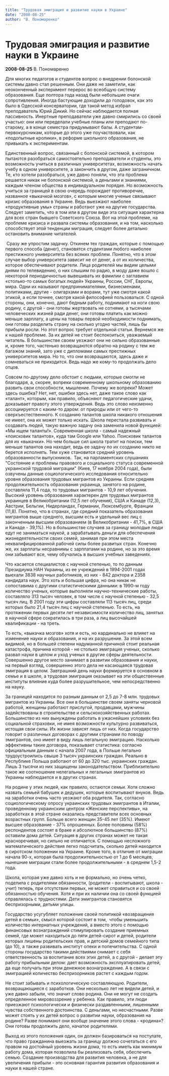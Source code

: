 ```yaml
---
title: "Трудовая эмиграция и развитие науки в Украине"
date: "2008-08-25"
author: "В. Пономаренко"
---
```


# Трудовая эмиграция и развитие науки в Украине

**2008-08-25** В. Пономаренко

Для многих педагогов и студентов вопрос о внедрении болонской системы давно стал решенным. Они даже не заметили, как неоконченный эксперимент перерос во всеобщую систему образования. Еще полтора года назад были небольшие очаги сопротивления. Иногда бастующие доходили до голодовок, как это было в Одесской консерватории, где такой метод избрал преподаватель Юрий Дикий. Но сейчас наблюдается полная пассивность. Инертные преподаватели уже давно смирились со своей участью: они или переделали учебные планы или преподают по-старому, а в конце семестра придумывают балы. А студентам-первокурсникам, которые до этого уже поучаствовали, как «подопытные кролики», в реформе школьного образования, не привыкать к экспериментам.

Единственный вопрос, связанный с болонской системой, в котором пытаются разобраться самостоятельно преподаватели и студенты, это возможность учиться в различных университетах, возможность начать учебу в одном университете, а закончить в другом, даже заграничном. Те, кто хотели разобраться, уже давно поняли, что эта проблема решается никак не болонской системой, а деньгами и знаниями, каждым членом общества в индивидуальном порядке. Но возможность учиться за границей в свою очередь порождает противоречие, названное «выкачкой мозгов», с которым многие ученые связывают кризис образования в Украине. Ведь выезжают наиболее «продуктивные умы» страны и работают уже на другие государства. Следует заметить, что в том или в другом виде эта ситуация характерна для всех стран бывшего Советского Союза. Вот на этой проблеме, на проблеме кризиса и развала системы образования, и на том, насколько способствует этой тенденции миграция, следует более детально остановить внимание читателей.

 Сразу же упростим задачку. Откинем тех граждан, которые с помощью первого способа (денег), становятся студентами любого наиболее престижного университета без всяких проблем. Понятно, что в этом случае выбор университета зависит не от денег, а от их количества, которое обеспечивают родители. Лица родителей мы видим целыми днями по телевидению, о них слышим по радио, в моду даже вошло с некоторой периодичностью вывешивать их фамилии с заглавием «столько-то самых богатых людей» Украины, России, СНГ, Европы, мира. Одни их называют предпринимателями, бизнесменами, политиками, другие - олигархами и ворами, тут уже смотря какой этикой, а если точнее, смотря какой философией пользоваться. С одной стороны, они, конечно, дают бедным работу, поднимают на ноги свою родину, с другой - они готовы жертвовать не сотнями, а тысячами человеческих жизней ради денег, они готовы платить как можно меньше зарплату, а цены на товары первой необходимости поднимать, они готовы разделить страну на сколько угодно частей, лишь бы прибыли росли. Но этот вопрос требует отдельной статьи. Вернемся же к нашей проблеме. За их детей не стоит беспокоиться, уважаемый читатель. В большинстве своем уезжают они не сильно образованные и, кроме того, частенько возвращаются обратно на родину с тем же багажом знаний, зато уже с дипломами самых престижных университетов мира. Но то, что они возвращаются, здесь даже и сомневаться не приходится. Ведь надо же кому-то продолжать дело отцов. 

Совсем по-другому дело обстоит с людьми, которые смогли не благодаря, а, скорее, вопреки современному школьному образованию развить свои способности, мышление. Почему же вопреки? Может здесь ошибка? Нет, нет, ошибки здесь нет, даже такое слово как «талант», которым, как правило, объясняют педагогические удачи, доказывает правоту этого утверждения. Ведь это слово неизменно ассоциируется с каким-то даром: от природы или от чего-то сверхъестественного. К созданию талантов школа никакого отношения не имеет, она их может только искать. Школа перестала развивать и создавать людей, такую важную задачу она заменила новой функцией: «Мы ищем таланты!». Современная школа - самый надежный «поисковик талантов», куда там Google или Yahoo. Поисковик талантов для их «выкачки». Но чем больше сил школа тратит на поиски, тем меньше талантов она находит, ведь ее задачу по их созданию никто не берется исполнять. Тем хуже становится средний уровень образованности выпускников.  Так, на парламентских слушаниях "Состояние и проблемы правового и социального статуса современной украинской трудовой миграции" (Киев, 17 ноября 2004 года), были озвучены данные социологического исследования относительно уровня образования трудовых мигрантов из Украины. Если средняя продолжительность образования украинца, занятого на родине, составляла 11,4 года, то трудовых мигрантов - 10,9 лет обучения. Высокий уровень образования характерен для трудовых мигрантов украинцев в Великобритании (12,5 лет обучения), США и Канаде (12,3), Австрии, Бельгии, Нидерландах, Германии, Люксембурге, Франции (11,8). Понятно, что в странах, где средний показатель образования мигрантов выше среднего, высшим есть и удельный вес лиц с законченным высшим образованием (в Великобритании - 41,7%, в США и Канаде - 39,1%). Но в большинстве случаев за границу молодые люди едут не заниматься наукой, а зарабатывать деньги для обеспечения жизнедеятельности своих семей, занимая при этом места неквалифицированной рабочей силы более развитых стран. Конечно же, их зарплаты несравнимы с зарплатами на родине, но за это время они забывают все, чему обучались в высших учебных заведениях. 

Что касается специалистов с научной степенью, то по данным Президиума НАН Украины, из ее учреждений в 1994-2001 годах выехали 3838 научных работников, из них - 842 доктора и 2358 кандидата наук. Это хоть и большая цифра, но она никак не сопоставима с другими статистическими данными: в 1990-м году количество ученых, которые выполняли научно-технические работы, составляло 313 тысяч человек, в том числе с научной степенью - 32,5 тысяч лиц. В 2001 году эти цифры составляли 113 тысяч лиц, среди которых было 21,4 тысяч лиц с научной степенью. То есть, на протяжении первых десяти лет независимости количество лиц, занятых в научной сфере сократилась в три раза, а лиц высочайшей квалификации - на треть.

То есть, «выкачка мозгов» хотя и есть, но кардинально не влияет на изменение науки и образования, и на их разрушение. За этой всем видимой, но в большей степени надуманной причиной стоит реальная катастрофа, причина которой - не столько эмиграция ученых, сколько развал науки в целом и уход ученых в другие сферы деятельности. Совершенно другое место занимает в развитии образования и науки, на первый взгляд, совершенно этого дела не касающаяся трудовая эмиграция в целом. Завтрашний день науки формируется в основном в семье и в школе, а трудовая эмиграция оказывает на эти общественные институты влияние куда более разрушительное, чем непосредственно на науку.

За границей находится по разным данным от 2,5 до 7-8 млн. трудовых мигрантов из Украины. Все они в большинстве своем заняты черновой работой, женщины работают прислугой, продавцами, мужчины задействованы в строительстве и сельскохозяйственных работах. Большинство из них вынуждены работать в ужаснейших условиях без социальной страховки, не имея возможности культурно развиваться, истощая свои силы. Их жизни зависят лишь от них. Когда государство говорит о различных договорах с другими странами по поводу эмигрантов, оно имеет в виду лишь легальную эмиграцию. Насколько эффективны такие договора, показывает статистика: согласно официальным данным с начала 2007 года, в Польше легально трудоустроились свыше 3 тысяч украинских граждан. Реально в Республике Польша работают от 60 до 320 тыс. украинских граждан. Лишь 3 тысячи из них защищены законодательством. Приблизительно такое же соотношение нелегальных и легальных эмигрантов из Украины наблюдается и в других странах.

На родине у этих людей, как правило, остаются семьи. Хотя сложно назвать семьей бабушек и дедушек, которые воспитывают внуков. Ведь на заработки очень часто уезжают оба родителя. Так, согласно социологическому опросу украинских трудовых эмигрантов в Италии, проведенному украинским центром «Женские перспективы», на заработках в этой стране оказались представители всех основных возрастных групп. Больше всего женщин 35-45 лет (35%). Имеют высшее образование - 37% опрошенных. Более половины (58%) респондентов состоят в браке и абсолютное большинство (87%) оставили дома детей. Ситуация в других странах может не такая красноречивая, но сильно не отличается. С помощью несложного математического действия легко подсчитать, сколько детей находится в сиротском положении на Украине. Кроме того, в отличие от миграции начала 90-х, которая была продолжительностью от 1 до 6 месяцев, нынешние миграции стали более продолжительными - в среднем 1,5-2 года.

Школа, которая уже давно хоть и не формально, но очень четко, поделила с родителями обязанности, (родители - воспитывают, школа - учит) теперь, при отсутствии первых, не может справиться и со своей обязанностью обучения. Хотя и при их наличии она со своей функцией справлялась с трудностями. Дети эмигрантов становятся беспризорными, детьми улицы.

Государство усугубляет положение своей политикой «возвращения детей в семьи», смысл которой состоит в том,  чтобы уменьшить количество интернатных учреждений, а вместо этого с помощью финансовых вознаграждений стимулировать создание приемных семей, где может находиться до пяти детей-сирот и детей, родители которых лишены родительских прав, и детский домов семейного типа (до 10), а также развивать институт опеки и попечительства. С одной стороны государство такими действиями снимает с себя ответственность за воспитание всех этих детей, а с другой - делает эту работу прибыльным делом: дает возможность эксплуатировать детей, да еще получать при этом денежное вознаграждение. А в связи с эмиграцией количество беспризорников растет с каждым годом.

Не стоит забывать и психологическую составляющую. Родители, возвращающиеся с заработков. Они несколько лет не видели детей, и уже давно забыли, что значит слово родина. Они не могут не создать определенное мировоззрение у ребенка. Как правило, эти люди приезжают психологически и физически раздавленными, лишенными чувства собственного достоинства. С деньгами, но несчастными. Разве может стоять у их детей вопрос о развитии науки, образования на родине? Разве понимают они вообще значение этого слова - «родина»? Они готовы продолжить дело, начатое родителями.

Выход из этого положения один, он должен базироваться на постулате, что право гражданина выезжать за границу должно сочетаться с его правом на достойный уровень жизни дома, то есть иметь как минимум работу дома, которая позволила бы реализовать себя, обеспечить семью. Создание производства для развития человека, а не для увеличения прибыли - это основная гарантия развития образования и науки в нашей стране.